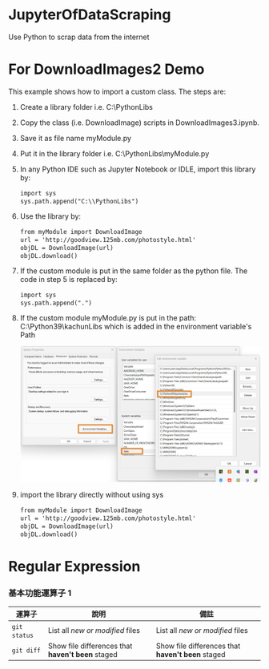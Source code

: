 # JupyterOfDataScraping
Use Python to scrap data from the internet
# For DownloadImages2 Demo
This example shows how to import a custom class. 
The steps are:
1. Create a library folder i.e. C:\\PythonLibs
2. Copy the class (i.e. DownloadImage) scripts in DownloadImages3.ipynb.
3. Save it as file name myModule.py
4. Put it in the library folder i.e. C:\\PythonLibs\\myModule.py
5. In any Python IDE such as Jupyter Notebook or IDLE, import this library by:
   ```
   import sys
   sys.path.append("C:\\PythonLibs")   
   ```
6. Use the library by:
   ```
   from myModule import DownloadImage
   url = 'http://goodview.125mb.com/photostyle.html'
   objDL = DownloadImage(url)
   objDL.download()
   ```
7. If the custom module is put in the same folder as the python file. The code in step 5 is replaced by:
   ```
   import sys
   sys.path.append(".")
   ```
8. If the custom module myModule.py is put in the path: C:\\Python39\\kachunLibs which is added in the environment variable's Path
   
   ![Environment Variables -> System Variables -> Path](./images/envvar_path.png)

9. import the library directly without using sys
   ```
   from myModule import DownloadImage
   url = 'http://goodview.125mb.com/photostyle.html'
   objDL = DownloadImage(url)
   objDL.download()
   ```
# Regular Expression
### 基本功能運算子 1
| 運算子 | 說明 | 備註 |
| --- | --- | --- |
| `git status` | List all *new or modified* files | List all *new or modified* files |
| `git diff` | Show file differences that **haven't been** staged | Show file differences that **haven't been** staged |
